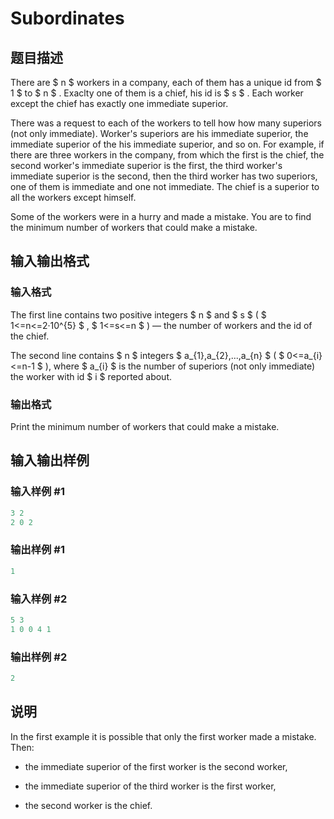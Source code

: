 # Subordinates

## 题目描述

There are $ n $ workers in a company, each of them has a unique id from $ 1 $ to $ n $ . Exaclty one of them is a chief, his id is $ s $ . Each worker except the chief has exactly one immediate superior.

There was a request to each of the workers to tell how how many superiors (not only immediate). Worker's superiors are his immediate superior, the immediate superior of the his immediate superior, and so on. For example, if there are three workers in the company, from which the first is the chief, the second worker's immediate superior is the first, the third worker's immediate superior is the second, then the third worker has two superiors, one of them is immediate and one not immediate. The chief is a superior to all the workers except himself.

Some of the workers were in a hurry and made a mistake. You are to find the minimum number of workers that could make a mistake.

## 输入输出格式

### 输入格式

The first line contains two positive integers $ n $ and $ s $ ( $ 1<=n<=2·10^{5} $ , $ 1<=s<=n $ ) — the number of workers and the id of the chief.

The second line contains $ n $ integers $ a_{1},a_{2},...,a_{n} $ ( $ 0<=a_{i}<=n-1 $ ), where $ a_{i} $ is the number of superiors (not only immediate) the worker with id $ i $ reported about.

### 输出格式

Print the minimum number of workers that could make a mistake.

## 输入输出样例

### 输入样例 #1

```cpp
3 2
2 0 2

```
### 输出样例 #1

```cpp
1

```
### 输入样例 #2

```cpp
5 3
1 0 0 4 1

```
### 输出样例 #2

```cpp
2

```
## 说明

In the first example it is possible that only the first worker made a mistake. Then:

- the immediate superior of the first worker is the second worker,

- the immediate superior of the third worker is the first worker,

- the second worker is the chief.

